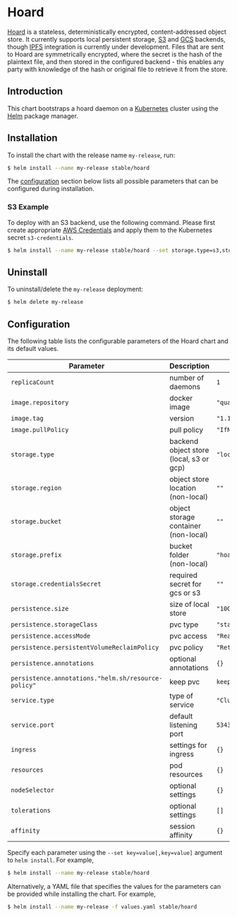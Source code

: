 # Hoard

[Hoard](https://github.com/monax/hoard) is a stateless, deterministically encrypted, content-addressed object store. It currently supports local persistent storage, [S3](https://aws.amazon.com/s3/) and [GCS](https://cloud.google.com/storage/) backends, though [IPFS](https://ipfs.io) integration is currently under development. Files that are sent to Hoard are symmetrically encrypted, where the secret is the hash of the plaintext file, and then stored in the configured backend - this enables any party with knowledge of the hash or original file to retrieve it from the store.

## Introduction

This chart bootstraps a hoard daemon on a [Kubernetes](http://kubernetes.io) cluster using the [Helm](https://helm.sh) package manager.

## Installation

To install the chart with the release name `my-release`, run:

```bash
$ helm install --name my-release stable/hoard
```

The [configuration](#configuration) section below lists all possible parameters that can be configured during installation.


### S3 Example

To deploy with an S3 backend, use the following command. Please first create appropriate [AWS Credentials](https://docs.aws.amazon.com/general/latest/gr/aws-security-credentials.html) and apply them to the Kubernetes secret `s3-credentials`.

```bash
$ helm install --name my-release stable/hoard --set storage.type=s3,storage.prefix="folder",storage.region="eu-central-1",storage.bucket="my-bucket",storage.credentialsSecret="s3-credentials"
```

## Uninstall

To uninstall/delete the `my-release` deployment:

```bash
$ helm delete my-release
```

## Configuration

The following table lists the configurable parameters of the Hoard chart and its default values.

| Parameter | Description | Default |
| --------- | ----------- | ------- |
| `replicaCount` | number of daemons | `1` |
| `image.repository` | docker image | `"quay.io/monax/hoard"` |
| `image.tag` | version | `"1.1.5"` |
| `image.pullPolicy` | pull policy | `"IfNotPresent"` |
| `storage.type` | backend object store (local, s3 or gcp)| `"local"` |
| `storage.region` | object store location (non-local) | `""` |
| `storage.bucket` | object storage container (non-local) | `""` |
| `storage.prefix` | bucket folder (non-local) | `"hoard"` |
| `storage.credentialsSecret` | required secret for gcs or s3 | `""` |
| `persistence.size` | size of local store | `"10Gi"` |
| `persistence.storageClass` | pvc type | `"standard"` |
| `persistence.accessMode` | pvc access | `"ReadWriteOnce"` |
| `persistence.persistentVolumeReclaimPolicy` | pvc policy | `"Retain"` |
| `persistence.annotations` | optional annotations | `{}` |
| `persistence.annotations."helm.sh/resource-policy"` | keep pvc | `keep` |
| `service.type` | type of service | `"ClusterIP"` |
| `service.port` | default listening port | `53431` |
| `ingress` | settings for ingress | `{}` |
| `resources` | pod resources | `{}` |
| `nodeSelector` | optional settings | `{}` |
| `tolerations` | optional settings | `[]` |
| `affinity` | session affinity | `{}` |

Specify each parameter using the `--set key=value[,key=value]` argument to `helm install`. For example,

```bash
$ helm install --name my-release stable/hoard
```

Alternatively, a YAML file that specifies the values for the parameters can be provided while installing the chart. For example,

```bash
$ helm install --name my-release -f values.yaml stable/hoard
```

